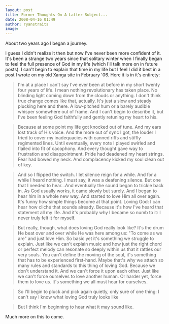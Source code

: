 ```yaml
---
layout: post
title: Former Thoughts On A Latter Subject...
date: 2008-04-16 01:49
author: ryanstraits
image: 
---
```

About two years ago I began a journey.

I guess I didn't realize it then but now I've never been more confident of it. It's been a strange two years since that solitary winter when I finally began to feel the full presence of God in my life (which I'll talk more on in future posts). I can't begin to explain that time in my life but I feel I did it best in a post I wrote on my old Xanga site in February '06. Here it is in it's entirety:

> I'm at a place I can't say I've ever been at before in my short twenty four years of life. I mean nothing revolutionary has taken place. No blinding light coming down from the clouds or anything. I don't think true change comes like that, actually. It's just a slow and steady plucking here and there. A low-pitched hum or a barely audible whisper somewhere out of frame. And I can't begin to describe it, but I've been feeling God faithfully and gently retuning my heart to his.

> Because at some point my life got knocked out of tune. And my ears lost track of His voice. And the more out of sync I got, the louder I tried to cover my inadequacies with canned riffs and stiffly regimented lines. Until eventually, every note I played swirled and flailed into fit of cacophony. And every thought gave way to frustration and disappointment. Pride had deadened my heart strings. Fear had bowed my neck. And complacency kicked my soul clean out of key.

> And so I flipped the switch. I let silence reign for a while. And for a while I heard nothing. I must say, it was a deafening silence. But one that I needed to hear...And eventually the sound began to trickle back in. As God usually works, it came slowly but surely. And I began to hear him in a whole new way. And started to love Him all over again. It's funny how simple things become at that point. Loving God: I can hear how cliché that sounds already. Because it's how I've heard that statement all my life. And it's probably why I became so numb to it: I never truly felt it for myself.

> But really, though, what does loving God really look like? It's the drum He beat over and over while He was here among us: "To come as we are" and just love Him. So basic yet it's something we struggle to explain. Just like we can't explain music and how just the right chord or perfect melody can resonate so deeply within us that it rattles our very souls. You can't define the moving of the soul, it's something that has to be experienced first-hand. Maybe that's why we attach so many rules and standards to this thing of loving God. Because we don't understand it. And we can't force it upon each other. Just like we can't force ourselves to love another human. Or harder yet, force them to love us. It's something we all must hear for ourselves.

> So I'll begin to pluck and pick again quietly, only sure of one thing: I can't say I know what loving God truly looks like

> But I think I'm beginning to hear what it may sound like.

Much more on this to come.

